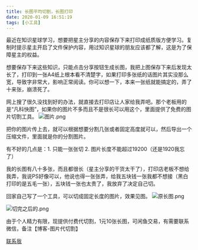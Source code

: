 ```yaml
---
title: 长图平均切割，长图打印
date: 2020-01-09 16:51:19
tags: [小工具]
---
```


最近在知识星球学习，想要把星主分享的内容保存下来打印成纸质版方便学习。复制时提示星主开启了文件保护内容，用过知识星球的朋友应该都了解，这是为了保障星主的权益。

想要保存下来这些知识，只能点击分享按钮生成长图，我把上图保存下来后发现太长了，打印到一张A4纸上根本看不清楚字，如果打印多张纸的话图片其实没那么宽，导致字非常大，影响正常阅读。你可以想一下，本来一张纸就能搞定的，弄了十来张，崩溃死了。

网上搜了很久没找到好的办法，就直接去打印店让人家给我弄吧。那个老板用的是“凡科快图”，如果你的图片不多而且不是很长可以用这个，里面提供了免费的图片切割工具。
![图片.png](1578560118986.jpg)

把你的图片传上去，就可以根据想要分割几张或者固定高度就可以，然后导出一个压缩文件，里面就是你的分割图片。

有不好的几点是：1. 只能一张张切 2. 图片长度不能超过19200（还是1920我忘了）

我的长图有八十多张，而且都很长（星主分享的干货太干了），打印店老板不想给我弄，我说PS好像可以，他说也得一张张弄，给我五块钱一张我都不想接（黑白打印的是五毛一张），五块钱一张也太贵了，我放弃了决定自己切。

回家自己写了一个工具，可以切成固定长度的图片，效果见图。
![原长图.png](IMG_0407.JPG)

![切完之后的.png](WechatIMG1141.jpeg)

由于个人精力有限，现提供付费代切割，1元10张长图，可闲鱼交易，有需要联系微信，备注【博客-图片代切割】

[联系我](https://blog.yadea.cloud/about)